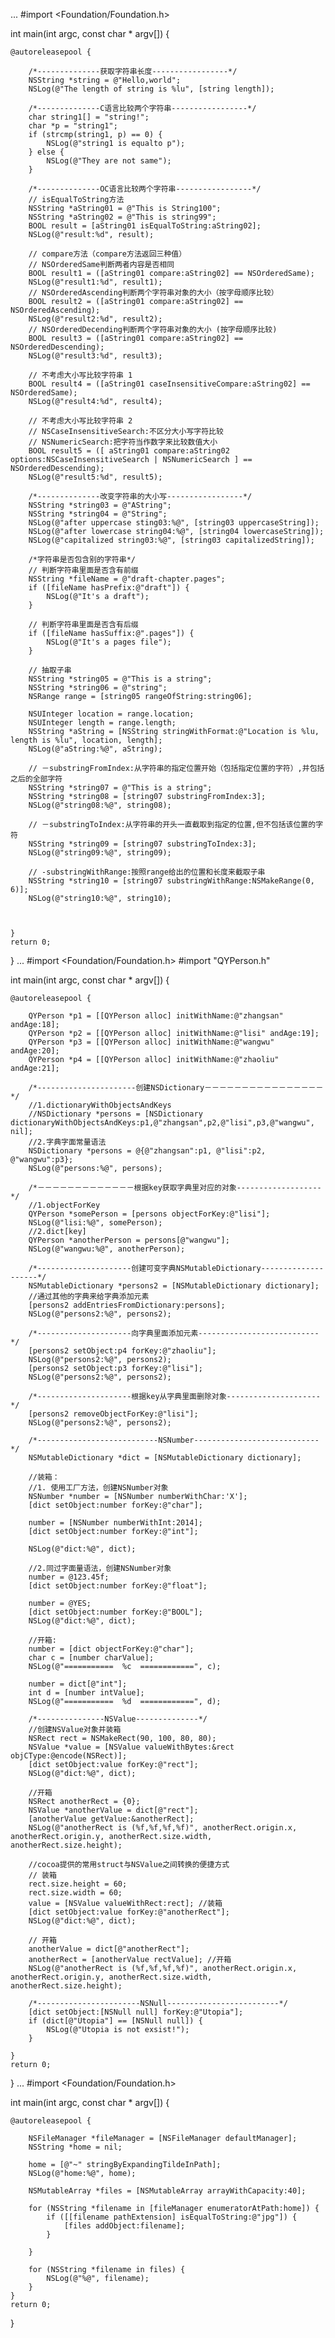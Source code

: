 ...
#import <Foundation/Foundation.h>

int main(int argc, const char * argv[])
{

    @autoreleasepool {
        
        /*--------------获取字符串长度-----------------*/
        NSString *string = @"Hello,world";
        NSLog(@"The length of string is %lu", [string length]);
        
        /*--------------C语言比较两个字符串-----------------*/
        char string1[] = "string!";
        char *p = "string1";
        if (strcmp(string1, p) == 0) {
            NSLog(@"string1 is equalto p");
        } else {
            NSLog(@"They are not same");
        }
        
        /*--------------OC语言比较两个字符串-----------------*/
        // isEqualToString方法
        NSString *aString01 = @"This is String100";
        NSString *aString02 = @"This is string99";
        BOOL result = [aString01 isEqualToString:aString02];
        NSLog(@"result:%d", result);
        
        // compare方法（compare方法返回三种值）
        // NSOrderedSame判断两者内容是否相同
        BOOL result1 = ([aString01 compare:aString02] == NSOrderedSame);
        NSLog(@"result1:%d", result1);
        // NSOrderedAscending判断两个字符串对象的大小（按字母顺序比较）
        BOOL result2 = ([aString01 compare:aString02] == NSOrderedAscending);
        NSLog(@"result2:%d", result2);
        // NSOrderedDecending判断两个字符串对象的大小 (按字母顺序比较)
        BOOL result3 = ([aString01 compare:aString02] == NSOrderedDescending);
        NSLog(@"result3:%d", result3);
        
        // 不考虑大小写比较字符串 1
        BOOL result4 = ([aString01 caseInsensitiveCompare:aString02] == NSOrderedSame);
        NSLog(@"result4:%d", result4);
        
        // 不考虑大小写比较字符串 2
        // NSCaseInsensitiveSearch:不区分大小写字符比较
        // NSNumericSearch:把字符当作数字来比较数值大小
        BOOL result5 = ([ aString01 compare:aString02 options:NSCaseInsensitiveSearch | NSNumericSearch ] == NSOrderedDescending);
        NSLog(@"result5:%d", result5);
        
        /*--------------改变字符串的大小写-----------------*/
        NSString *string03 = @"AString";
        NSString *string04 = @"String";
        NSLog(@"after uppercase sting03:%@", [string03 uppercaseString]);
        NSLog(@"after lowercase string04:%@", [string04 lowercaseString]);
        NSLog(@"capitalized string03:%@", [string03 capitalizedString]);
        
        /*字符串是否包含别的字符串*/
        // 判断字符串里面是否含有前缀
        NSString *fileName = @"draft-chapter.pages";
        if ([fileName hasPrefix:@"draft"]) {
            NSLog(@"It's a draft");
        }
        
        // 判断字符串里面是否含有后缀
        if ([fileName hasSuffix:@".pages"]) {
            NSLog(@"It's a pages file");
        }
        
        // 抽取子串
        NSString *string05 = @"This is a string";
        NSString *string06 = @"string";
        NSRange range = [string05 rangeOfString:string06];
        
        NSUInteger location = range.location;
        NSUInteger length = range.length;
        NSString *aString = [NSString stringWithFormat:@"Location is %lu, length is %lu", location, length];
        NSLog(@"aString:%@", aString);

        // －substringFromIndex:从字符串的指定位置开始（包括指定位置的字符）,并包括之后的全部字符
        NSString *string07 = @"This is a string";
        NSString *string08 = [string07 substringFromIndex:3];
        NSLog(@"string08:%@", string08);

        // －substringToIndex:从字符串的开头一直截取到指定的位置,但不包括该位置的字符
        NSString *string09 = [string07 substringToIndex:3];
        NSLog(@"string09:%@", string09);
        
        // -substringWithRange:按照range给出的位置和长度来截取子串
        NSString *string10 = [string07 substringWithRange:NSMakeRange(0, 6)];
        NSLog(@"string10:%@", string10);
        
        
        
    }
    return 0;
}
...
#import <Foundation/Foundation.h>
#import "QYPerson.h"

int main(int argc, const char * argv[])
{

    @autoreleasepool {
        
        QYPerson *p1 = [[QYPerson alloc] initWithName:@"zhangsan" andAge:18];
        QYPerson *p2 = [[QYPerson alloc] initWithName:@"lisi" andAge:19];
        QYPerson *p3 = [[QYPerson alloc] initWithName:@"wangwu" andAge:20];
        QYPerson *p4 = [[QYPerson alloc] initWithName:@"zhaoliu" andAge:21];
        
        /*----------------------创建NSDictionary－－－－－－－－－－－－－－－－*/
        //1.dictionaryWithObjectsAndKeys
        //NSDictionary *persons = [NSDictionary dictionaryWithObjectsAndKeys:p1,@"zhangsan",p2,@"lisi",p3,@"wangwu", nil];
        //2.字典字面常量语法
        NSDictionary *persons = @{@"zhangsan":p1, @"lisi":p2, @"wangwu":p3};
        NSLog(@"persons:%@", persons);
        
        /*－－－－－－－－－－－－－根据key获取字典里对应的对象-------------------*/
        //1.objectForKey
        QYPerson *somePerson = [persons objectForKey:@"lisi"];
        NSLog(@"lisi:%@", somePerson);
        //2.dict[key]
        QYPerson *anotherPerson = persons[@"wangwu"];
        NSLog(@"wangwu:%@", anotherPerson);
        
        /*---------------------创建可变字典NSMutableDictionary--------------------*/
        NSMutableDictionary *persons2 = [NSMutableDictionary dictionary];
        //通过其他的字典来给字典添加元素
        [persons2 addEntriesFromDictionary:persons];
        NSLog(@"persons2:%@", persons2);
        
        /*---------------------向字典里面添加元素---------------------------*/
        [persons2 setObject:p4 forKey:@"zhaoliu"];
        NSLog(@"persons2:%@", persons2);
        [persons2 setObject:p3 forKey:@"lisi"];
        NSLog(@"persons2:%@", persons2);
        
        /*---------------------根据key从字典里面删除对象---------------------*/
        [persons2 removeObjectForKey:@"lisi"];
        NSLog(@"persons2:%@", persons2);
        
        /*---------------------------NSNumber----------------------------*/
        NSMutableDictionary *dict = [NSMutableDictionary dictionary];
        
        //装箱：
        //1. 使用工厂方法，创建NSNumber对象
        NSNumber *number = [NSNumber numberWithChar:'X'];
        [dict setObject:number forKey:@"char"];
        
        number = [NSNumber numberWithInt:2014];
        [dict setObject:number forKey:@"int"];
        
        NSLog(@"dict:%@", dict);
        
        //2.同过字面量语法，创建NSNumber对象
        number = @123.45f;
        [dict setObject:number forKey:@"float"];
        
        number = @YES;
        [dict setObject:number forKey:@"BOOL"];
        NSLog(@"dict:%@", dict);
        
        //开箱:
        number = [dict objectForKey:@"char"];
        char c = [number charValue];
        NSLog(@"===========  %c  ============", c);
        
        number = dict[@"int"];
        int d = [number intValue];
        NSLog(@"===========  %d  ============", d);
        
        /*---------------NSValue--------------*/
        //创建NSValue对象并装箱
        NSRect rect = NSMakeRect(90, 100, 80, 80);
        NSValue *value = [NSValue valueWithBytes:&rect objCType:@encode(NSRect)];
        [dict setObject:value forKey:@"rect"];
        NSLog(@"dict:%@", dict);
        
        //开箱
        NSRect anotherRect = {0};
        NSValue *anotherValue = dict[@"rect"];
        [anotherValue getValue:&anotherRect];
        NSLog(@"anotherRect is (%f,%f,%f,%f)", anotherRect.origin.x, anotherRect.origin.y, anotherRect.size.width, anotherRect.size.height);
        
        //cocoa提供的常用struct与NSValue之间转换的便捷方式
        // 装箱
        rect.size.height = 60;
        rect.size.width = 60;
        value = [NSValue valueWithRect:rect]; //装箱
        [dict setObject:value forKey:@"anotherRect"];
        NSLog(@"dict:%@", dict);
        
        // 开箱
        anotherValue = dict[@"anotherRect"];
        anotherRect = [anotherValue rectValue]; //开箱
        NSLog(@"anotherRect is (%f,%f,%f,%f)", anotherRect.origin.x, anotherRect.origin.y, anotherRect.size.width, anotherRect.size.height);
        
        /*-----------------------NSNull-------------------------*/
        [dict setObject:[NSNull null] forKey:@"Utopia"];
        if (dict[@"Utopia"] == [NSNull null]) {
            NSLog(@"Utopia is not exsist!");
        }
        
    }
    return 0;
}
...
#import <Foundation/Foundation.h>

int main(int argc, const char * argv[])
{

    @autoreleasepool {
        
        NSFileManager *fileManager = [NSFileManager defaultManager];
        NSString *home = nil;
        
        home = [@"~" stringByExpandingTildeInPath];
        NSLog(@"home:%@", home);
        
        NSMutableArray *files = [NSMutableArray arrayWithCapacity:40];
        
        for (NSString *filename in [fileManager enumeratorAtPath:home]) {
            if ([[filename pathExtension] isEqualToString:@"jpg"]) {
                [files addObject:filename];
            }

        }
        
        for (NSString *filename in files) {
            NSLog(@"%@", filename);
        }
    }
    return 0;
}
